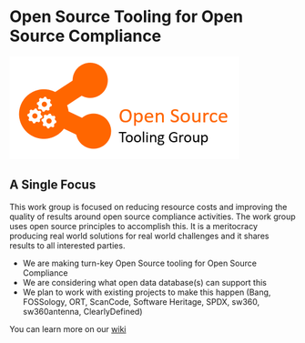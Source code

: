 # Open Source Tooling for Open Source Compliance

![tooling-group-logo](./docs/img/logo.png)

## A Single Focus
This work group is focused on reducing resource costs and improving the quality of results around open source compliance activities. The work group uses open source principles to accomplish this. It is a meritocracy producing real world solutions for real world challenges and it shares results to all interested parties.

* We are making turn-key Open Source tooling for Open Source Compliance
* We are considering what open data database(s) can support this
* We plan to work with existing projects to make this happen
(Bang, FOSSology, ORT, ScanCode, Software Heritage, SPDX, sw360, sw360antenna, ClearlyDefined)

You can learn more on our [wiki]( https://github.com/Open-Source-Compliance/Sharing-creates-value/wiki)
